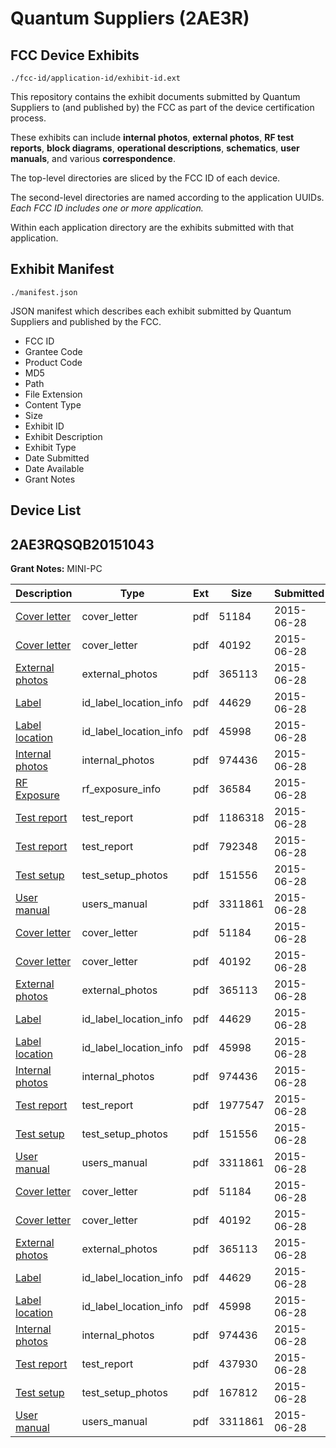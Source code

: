 # Quantum Suppliers (2AE3R)
## FCC Device Exhibits

```
./fcc-id/application-id/exhibit-id.ext
```

This repository contains the exhibit documents submitted by Quantum Suppliers to (and published by) the FCC as part of the device certification process.

These exhibits can include **internal photos**, **external photos**, **RF test reports**, **block diagrams**, **operational descriptions**, **schematics**, **user manuals**, and various **correspondence**.

The top-level directories are sliced by the FCC ID of each device.

The second-level directories are named according to the application UUIDs. *Each FCC ID includes one or more application.*

Within each application directory are the exhibits submitted with that application. 

## Exhibit Manifest

```
./manifest.json
```

JSON manifest which describes each exhibit submitted by Quantum Suppliers and published by the FCC.

- FCC ID
- Grantee Code
- Product Code
- MD5
- Path
- File Extension
- Content Type
- Size
- Exhibit ID
- Exhibit Description
- Exhibit Type
- Date Submitted
- Date Available
- Grant Notes

## Device List
## 2AE3RQSQB20151043
**Grant Notes:** MINI-PC

| Description | Type | Ext | Size | Submitted | Available |
| ----------- | ---- | --- | ---- | --------- | --------- |
| [Cover letter](2AE3RQSQB20151043/dd9b6045cff16ac22b3ddd17254e5bae/2660044.pdf) | cover_letter | pdf | 51184 | 2015-06-28 | 2015-06-28 |
| [Cover letter](2AE3RQSQB20151043/dd9b6045cff16ac22b3ddd17254e5bae/2660045.pdf) | cover_letter | pdf | 40192 | 2015-06-28 | 2015-06-28 |
| [External photos](2AE3RQSQB20151043/dd9b6045cff16ac22b3ddd17254e5bae/2660046.pdf) | external_photos | pdf | 365113 | 2015-06-28 | 2015-06-28 |
| [Label](2AE3RQSQB20151043/dd9b6045cff16ac22b3ddd17254e5bae/2660047.pdf) | id_label_location_info | pdf | 44629 | 2015-06-28 | 2015-06-28 |
| [Label location](2AE3RQSQB20151043/dd9b6045cff16ac22b3ddd17254e5bae/2660048.pdf) | id_label_location_info | pdf | 45998 | 2015-06-28 | 2015-06-28 |
| [Internal photos](2AE3RQSQB20151043/dd9b6045cff16ac22b3ddd17254e5bae/2660049.pdf) | internal_photos | pdf | 974436 | 2015-06-28 | 2015-06-28 |
| [RF Exposure](2AE3RQSQB20151043/dd9b6045cff16ac22b3ddd17254e5bae/2660051.pdf) | rf_exposure_info | pdf | 36584 | 2015-06-28 | 2015-06-28 |
| [Test report](2AE3RQSQB20151043/dd9b6045cff16ac22b3ddd17254e5bae/2660053.pdf) | test_report | pdf | 1186318 | 2015-06-28 | 2015-06-28 |
| [Test report](2AE3RQSQB20151043/dd9b6045cff16ac22b3ddd17254e5bae/2660054.pdf) | test_report | pdf | 792348 | 2015-06-28 | 2015-06-28 |
| [Test setup](2AE3RQSQB20151043/dd9b6045cff16ac22b3ddd17254e5bae/2660055.pdf) | test_setup_photos | pdf | 151556 | 2015-06-28 | 2015-06-28 |
| [User manual](2AE3RQSQB20151043/dd9b6045cff16ac22b3ddd17254e5bae/2660056.pdf) | users_manual | pdf | 3311861 | 2015-06-28 | 2015-06-28 |
| [Cover letter](2AE3RQSQB20151043/19ae2ae6852ce9c7f0d00d4ce668a2f7/2660044.pdf) | cover_letter | pdf | 51184 | 2015-06-28 | 2015-06-28 |
| [Cover letter](2AE3RQSQB20151043/19ae2ae6852ce9c7f0d00d4ce668a2f7/2660045.pdf) | cover_letter | pdf | 40192 | 2015-06-28 | 2015-06-28 |
| [External photos](2AE3RQSQB20151043/19ae2ae6852ce9c7f0d00d4ce668a2f7/2660046.pdf) | external_photos | pdf | 365113 | 2015-06-28 | 2015-06-28 |
| [Label](2AE3RQSQB20151043/19ae2ae6852ce9c7f0d00d4ce668a2f7/2660047.pdf) | id_label_location_info | pdf | 44629 | 2015-06-28 | 2015-06-28 |
| [Label location](2AE3RQSQB20151043/19ae2ae6852ce9c7f0d00d4ce668a2f7/2660048.pdf) | id_label_location_info | pdf | 45998 | 2015-06-28 | 2015-06-28 |
| [Internal photos](2AE3RQSQB20151043/19ae2ae6852ce9c7f0d00d4ce668a2f7/2660049.pdf) | internal_photos | pdf | 974436 | 2015-06-28 | 2015-06-28 |
| [Test report](2AE3RQSQB20151043/19ae2ae6852ce9c7f0d00d4ce668a2f7/2660068.pdf) | test_report | pdf | 1977547 | 2015-06-28 | 2015-06-28 |
| [Test setup](2AE3RQSQB20151043/19ae2ae6852ce9c7f0d00d4ce668a2f7/2660055.pdf) | test_setup_photos | pdf | 151556 | 2015-06-28 | 2015-06-28 |
| [User manual](2AE3RQSQB20151043/19ae2ae6852ce9c7f0d00d4ce668a2f7/2660056.pdf) | users_manual | pdf | 3311861 | 2015-06-28 | 2015-06-28 |
| [Cover letter](2AE3RQSQB20151043/09cde4463aea60b34374fec1ad282ac7/2660044.pdf) | cover_letter | pdf | 51184 | 2015-06-28 | 2015-06-28 |
| [Cover letter](2AE3RQSQB20151043/09cde4463aea60b34374fec1ad282ac7/2660045.pdf) | cover_letter | pdf | 40192 | 2015-06-28 | 2015-06-28 |
| [External photos](2AE3RQSQB20151043/09cde4463aea60b34374fec1ad282ac7/2660046.pdf) | external_photos | pdf | 365113 | 2015-06-28 | 2015-06-28 |
| [Label](2AE3RQSQB20151043/09cde4463aea60b34374fec1ad282ac7/2660047.pdf) | id_label_location_info | pdf | 44629 | 2015-06-28 | 2015-06-28 |
| [Label location](2AE3RQSQB20151043/09cde4463aea60b34374fec1ad282ac7/2660048.pdf) | id_label_location_info | pdf | 45998 | 2015-06-28 | 2015-06-28 |
| [Internal photos](2AE3RQSQB20151043/09cde4463aea60b34374fec1ad282ac7/2660049.pdf) | internal_photos | pdf | 974436 | 2015-06-28 | 2015-06-28 |
| [Test report](2AE3RQSQB20151043/09cde4463aea60b34374fec1ad282ac7/2660080.pdf) | test_report | pdf | 437930 | 2015-06-28 | 2015-06-28 |
| [Test setup](2AE3RQSQB20151043/09cde4463aea60b34374fec1ad282ac7/2660081.pdf) | test_setup_photos | pdf | 167812 | 2015-06-28 | 2015-06-28 |
| [User manual](2AE3RQSQB20151043/09cde4463aea60b34374fec1ad282ac7/2660056.pdf) | users_manual | pdf | 3311861 | 2015-06-28 | 2015-06-28 |
